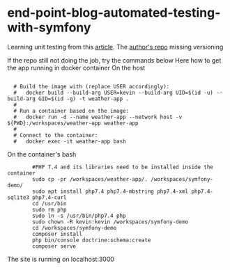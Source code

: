 # end-point-blog-automated-testing-with-symfony
Learning unit testing from this [article](https://www.endpointdev.com/blog/2020/09/automated-testing-with-symfony/). 
The [author's repo](https://github.com/megakevin/end-point-blog-automated-testing-with-symfony) missing versioning 

If the repo still not doing the job, try the commands below
Here how to get the app running in docker container
On the host
```shell

  # Build the image with (replace USER accordingly):
  #   docker build --build-arg USER=kevin --build-arg UID=$(id -u) --build-arg GID=$(id -g) -t weather-app .
  #
  # Run a container based on the image:
  #   docker run -d --name weather-app --network host -v ${PWD}:/workspaces/weather-app weather-app
  #
  # Connect to the container:
  #   docker exec -it weather-app bash
```

On the container's bash
```shell
        #PHP 7.4 and its libraries need to be installed inside the container
        sudo cp -pr /workspaces/weather-app/. /workspaces/symfony-demo/
        sudo apt install php7.4 php7.4-mbstring php7.4-xml php7.4-sqlite3 php7.4-curl
        cd /usr/bin
        sudo rm php
        sudo ln -s /usr/bin/php7.4 php
        sudo chown -R kevin:kevin /workspaces/symfony-demo
        cd /workspaces/symfony-demo
        composer install
        php bin/console doctrine:schema:create
        composer serve
 ```
 The site is running on localhost:3000
